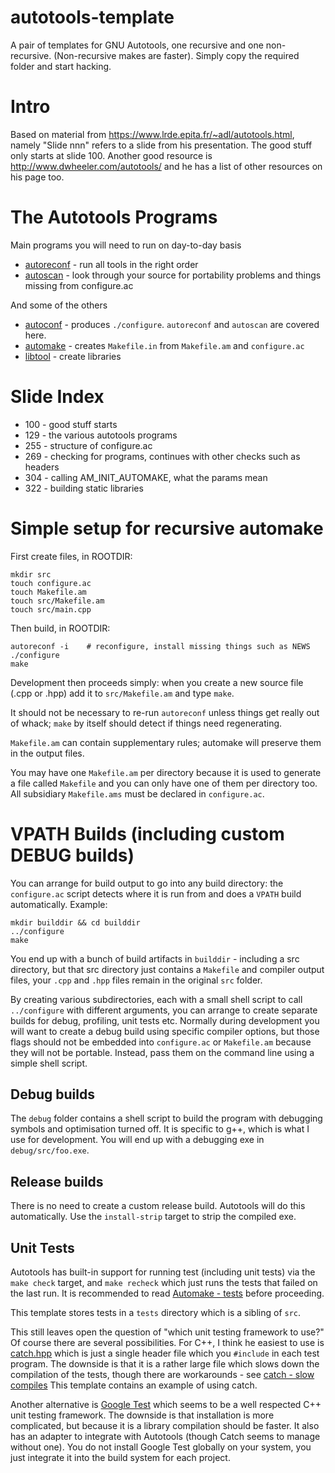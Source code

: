 # autotools-template
A pair of templates for GNU Autotools, one recursive and one non-recursive.
(Non-recursive makes are faster). Simply copy the required folder and start
hacking. 

# Intro
Based on material from https://www.lrde.epita.fr/~adl/autotools.html, namely
"Slide nnn" refers to a slide from his presentation. The good stuff only starts
at slide 100. Another good resource is http://www.dwheeler.com/autotools/ and
he has a list of other resources on his page too.

# The Autotools Programs
Main programs you will need to run on day-to-day basis
* [autoreconf](http://www.gnu.org/software/autoconf/manual/autoconf.html#autoreconf-Invocation) - run all tools in the right order
* [autoscan](https://www.gnu.org/savannah-checkouts/gnu/autoconf/manual/autoconf-2.69/html_node/autoscan-Invocation.html) - look through your source for portability problems and things missing from configure.ac

And some of the others
* [autoconf](http://www.gnu.org/software/autoconf/manual) - produces
`./configure`. `autoreconf` and `autoscan` are covered here.
* [automake](http://www.gnu.org/software/automake/manual) - creates
`Makefile.in` from `Makefile.am` and `configure.ac`
* [libtool](http://www.gnu.org/software/libtool/manual) - create libraries


# Slide Index
- 100 - good stuff starts
- 129 - the various autotools programs
- 255 - structure of configure.ac
- 269 - checking for programs, continues with other checks such as headers
- 304 - calling AM_INIT_AUTOMAKE, what the params mean
- 322 - building static libraries

# Simple setup for recursive automake
First create files, in ROOTDIR:

```
mkdir src
touch configure.ac
touch Makefile.am
touch src/Makefile.am
touch src/main.cpp
```

Then build, in ROOTDIR:

```
autoreconf -i    # reconfigure, install missing things such as NEWS
./configure
make
```

Development then proceeds simply: when you create a new source file (.cpp or
.hpp) add it to `src/Makefile.am` and type `make`.

It should not be necessary to re-run `autoreconf` unless things get really out
of whack; `make` by itself should detect if things need regenerating.

`Makefile.am` can contain supplementary rules; automake will preserve them in the
output files.

You may have one `Makefile.am` per directory because it is used to generate a
file called `Makefile` and you can only have one of them per directory too. All
subsidiary `Makefile.ams` must be declared in `configure.ac`.

# VPATH Builds (including custom DEBUG builds)
You can arrange for build output to go into any build directory: the
`configure.ac` script detects where it is run from and does a `VPATH` build
automatically. Example:

```
mkdir builddir && cd builddir
../configure
make
```

You end up with a bunch of build artifacts in `builddir` - including a src
directory, but that src directory just contains a `Makefile` and compiler output
files, your `.cpp` and `.hpp` files remain in the original `src` folder.

By creating various subdirectories, each with a small shell script to call
`../configure` with different arguments, you can arrange to create separate
builds for debug, profiling, unit tests etc. Normally during development you
will want to create a debug build using specific compiler options, but those
flags should not be embedded into `configure.ac` or `Makefile.am` because they
will not be portable. Instead, pass them on the command line using a simple
shell script.

## Debug builds
The `debug` folder contains a shell script to build the program with debugging
symbols and optimisation turned off. It is specific to g++, which is what I use
for development. You will end up with a debugging exe in `debug/src/foo.exe`.

## Release builds
There is no need to create a custom release build. Autotools will do this
automatically. Use the `install-strip` target to strip the compiled exe.

## Unit Tests
Autotools has built-in support for running test (including unit tests) via
the `make check` target, and `make recheck` which just runs the tests that
failed on the last run. It is recommended to read
[Automake - tests](http://www.gnu.org/software/automake/manual/automake.html#Tests)
before proceeding.

This template stores tests in a `tests` directory which is a sibling of `src`.

This still leaves open the question of "which unit testing framework to use?"
Of course there are several possibilities. For C++, I think he easiest to use is
[catch.hpp](https://github.com/philsquared/Catch)
which is just a single header file which you `#include` in each test program.
The downside is that it is a rather large file which slows down the compilation
of the tests, though there are workarounds -
see [catch - slow compiles](https://github.com/philsquared/Catch/blob/master/docs/slow-compiles.md)
This template contains an example of using catch.

Another alternative is [Google Test](https://code.google.com/p/googletest/)
which seems to be a well respected C++ unit testing framework. The downside is
that installation is more complicated, but because it is a library compilation
should be faster. It also has an adapter to integrate with Autotools (though
Catch seems to manage without one). You do not install Google Test globally on
your system, you just integrate it into the build system for each project.

